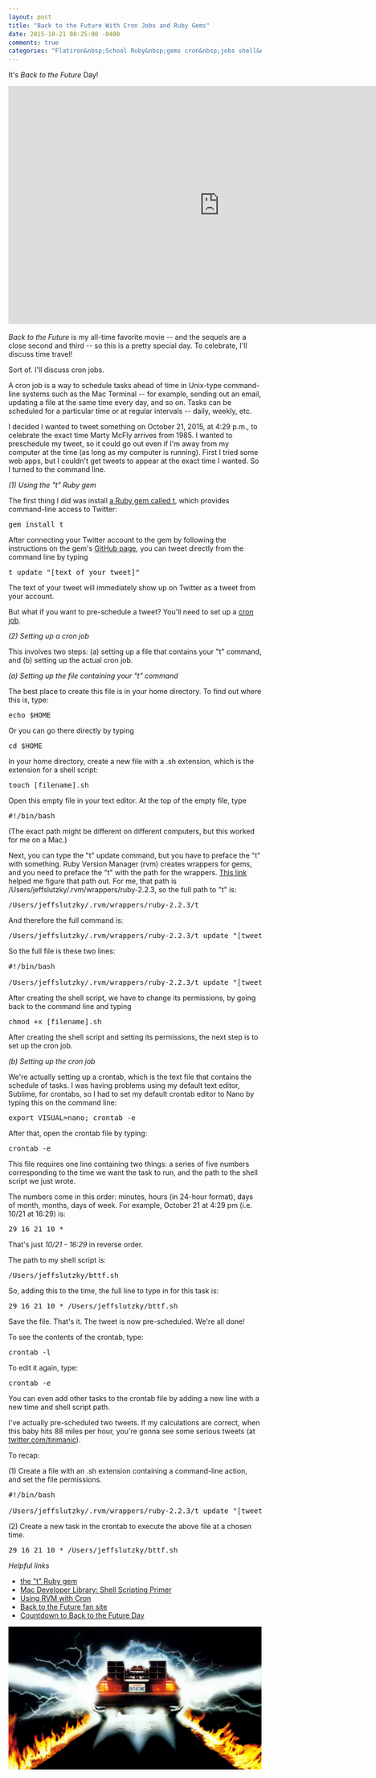 ```yaml
---
layout: post
title: "Back to the Future With Cron Jobs and Ruby Gems"
date: 2015-10-21 08:25:00 -0400
comments: true
categories: "Flatiron&nbsp;School Ruby&nbsp;gems cron&nbsp;jobs shell&nbsp;scripts"
---
```

It's <em>Back to the Future</em> Day!

<iframe width="840" height="473" src="https://www.youtube.com/embed/nT9Drje0Fwc" frameborder="0" allowfullscreen></iframe>

<em>Back to the Future</em> is my all-time favorite movie --  and the sequels are a close second and third -- so this is a pretty special day. To celebrate, I'll discuss time travel!

Sort of. I'll discuss cron jobs.

A cron job is a way to schedule tasks ahead of time in Unix-type command-line systems such as the Mac Terminal -- for example, sending out an email, updating a file at the same time every day, and so on. Tasks can be scheduled for a particular time or at regular intervals -- daily, weekly, etc.

I decided I wanted to tweet something on October 21, 2015, at 4:29 p.m., to celebrate the exact time Marty McFly arrives from 1985. I wanted to preschedule my tweet, so it could go out even if I'm away from my computer at the time (as long as my computer is running). First I tried some web apps, but I couldn't get tweets to appear at the exact time I wanted. So I turned to the command line.

<!-- more -->

<em>(1) Using the "t" Ruby gem</em>

The first thing I did was install <a href="https://github.com/sferik/t">a Ruby gem called t</a>, which provides command-line access to Twitter:

<pre>gem install t</pre>

After connecting your Twitter account to the gem by following the instructions on the gem's <a href="https://github.com/sferik/t">GitHub page</a>, you can tweet directly from the command line by typing 

<pre>t update "[text of your tweet]"</pre>

The text of your tweet will immediately show up on Twitter as a tweet from your account.

But what if you want to pre-schedule a tweet? You'll need to set up a <a href="https://en.wikipedia.org/wiki/Cron">cron job</a>.

<em>(2) Setting up a cron job</em>

This involves two steps: (a) setting up a file that contains your "t" command, and (b) setting up the actual cron job.

<em>(a) Setting up the file containing your "t" command</em>

The best place to create this file is in your home directory. To find out where this is, type:

<pre>echo $HOME</pre>

Or you can go there directly by typing

<pre>cd $HOME</pre>

In your home directory, create a new file with a .sh extension, which is the extension for a shell script:

<pre>touch [filename].sh</pre>

Open this empty file in your text editor. At the top of the empty file, type

<pre>#!/bin/bash</pre>

(The exact path might be different on different computers, but this worked for me on a Mac.)

Next, you can type the "t" update command, but you have to preface the "t" with something. Ruby Version Manager (rvm) creates wrappers for gems, and you need to preface the "t" with the path for the wrappers. <a href="https://rvm.io/deployment/cron">This link</a> helped me figure that path out. For me, that path is /Users/jeffslutzky/.rvm/wrappers/ruby-2.2.3, so the full path to "t" is:

<pre>/Users/jeffslutzky/.rvm/wrappers/ruby-2.2.3/t</pre>

And therefore the full command is:

<pre>/Users/jeffslutzky/.rvm/wrappers/ruby-2.2.3/t update "[tweet text]"</pre>

So the full file is these two lines:

<pre>#!/bin/bash

/Users/jeffslutzky/.rvm/wrappers/ruby-2.2.3/t update "[tweet text]"</pre>

After creating the shell script, we have to change its permissions, by going back to the command line and typing

<pre>chmod +x [filename].sh</pre>

After creating the shell script and setting its permissions, the next step is to set up the cron job.

<em>(b) Setting up the cron job</em>

We're actually setting up a crontab, which is the text file that contains the schedule of tasks. I was having problems using my default text editor, Sublime, for crontabs, so I had to set my default crontab editor to Nano by typing this on the command line:

<pre>export VISUAL=nano; crontab -e</pre>

After that, open the crontab file by typing:

<pre>crontab -e</pre>

This file requires one line containing two things: a series of five numbers corresponding to the time we want the task to run, and the path to the shell script we just wrote.

The numbers come in this order: minutes, hours (in 24-hour format), days of month, months, days of week. For example, October 21 at 4:29 pm (i.e. 10/21 at 16:29) is:

<pre>29 16 21 10 *</pre>

That's just <em>10/21 - 16:29</em> in reverse order.

The path to my shell script is:

<pre>/Users/jeffslutzky/bttf.sh</pre>

So, adding this to the time, the full line to type in for this task is:

<pre>29 16 21 10 * /Users/jeffslutzky/bttf.sh</pre>

Save the file. That's it. The tweet is now pre-scheduled. We're all done!

To see the contents of the crontab, type:

<pre>crontab -l</pre>

To edit it again, type:

<pre>crontab -e</pre>

You can even add other tasks to the crontab file by adding a new line with a new time and shell script path.

I've actually pre-scheduled two tweets. If my calculations are correct, when this baby hits 88 miles per hour, you're gonna see some serious tweets (at <a href="http://twitter.com/tinmanic">twitter.com/tinmanic</a>).

To recap:

(1) Create a file with an .sh extension containing a command-line action, and set the file permissions.

<pre>#!/bin/bash

/Users/jeffslutzky/.rvm/wrappers/ruby-2.2.3/t update "[tweet text]"</pre>

(2) Create a new task in the crontab to execute the above file at a chosen time.

<pre>29 16 21 10 * /Users/jeffslutzky/bttf.sh</pre>

<em>Helpful links</em>

<ul>

<li><a href="https://github.com/sferik/t">the "t" Ruby gem</a></li>

<li><a href="https://developer.apple.com/library/mac/documentation/OpenSource/Conceptual/ShellScripting">Mac Developer Library: Shell Scripting Primer</a></li>

<li><a href="https://rvm.io/deployment/cron">Using RVM with Cron</a></li>

<li><a href="http://www.backtothefuture.com/">Back to the Future fan site</a></li>

<li><a href="http://www.october212015.com/">Countdown to Back to the Future Day</a></li>
</ul>

<img src="/images/delorean.jpg">